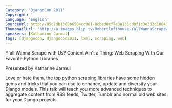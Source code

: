 ```yaml
---
Category: 'DjangoCon 2011'
Copyright: ''
Language: 'English'
SourceUrl: http://05d2db1380b6504cc981-8cbed8cf7e3a131cd8f1c3e383d10041.r93.cf2.rackcdn.com/djangocon-2011/77_y-all-wanna-scrape-with-us-content-ain-t-a-thing-web-scraping-with-our-favorite-python-libraries.m4v
ThumbnailUrl: 'http://a.images.blip.tv/Robertlofthouse-YallWannaScrapeWithUsContentAintAThingWebScrapingWit952-115.jpg'
speakers: [Katharine Jarmul]
tags: [djangocon, djangocon2011, lxml, scraping, web]
---
```

Y'all Wanna Scrape with Us? Content Ain't a Thing: Web Scraping With Our
Favorite Python Libraries

Presented by Katharine Jarmul

Love or hate them, the top python scraping libraries have some hidden gems and
tricks that you can use to enhance, update and diversify your Django models.
This talk will teach you more advanced techniques to aggregate content from
RSS feeds, Twitter, Tumblr and normal old web sites for your Django projects.

